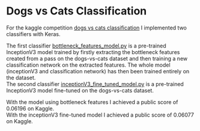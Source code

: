 # Dogs vs Cats Classification

For the kaggle competition [dogs vs cats classification](https://www.kaggle.com/c/dogs-vs-cats-redux-kernels-edition) 
I implemented two classifiers with Keras.

The first classifier [bottleneck_features_model.py](bottleneck_features_model.py) is a pre-trained InceptionV3 model trained by firstly extracting the bottleneck features created from a pass on the dogs-vs-cats dataset and then training a new classification network on the 
extracted features. The whole model (inceptionV3 and classification network) has then been trained entirely on the dataset. <br />
The second classifier [inceptionV3_fine_tuned_model.py](inceptionV3_fine_tuned_model.py) is a pre-trained InceptionV3 model 
fine-tuned on the dogs-vs-cats dataset.

With the model using bottleneck features I achieved a public score of 0.06196 on Kaggle. <br/>
With the inceptionV3 fine-tuned model I achieved a public score of 0.06077 on Kaggle.
